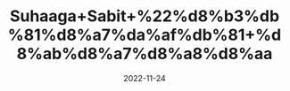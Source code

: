 ---
title: 'Suhaaga+Sabit+%22%d8%b3%db%81%d8%a7%da%af%db%81+%d8%ab%d8%a7%d8%a8%d8%aa'
date: '2022-11-24' 
metatag: '' 
inventory: '0' 
draft: false 
# meta description 
shortDescripton: 'Borax+Rock%22+It+reduces+the+cholesterol+levels+in+the+blood+and+stimulates+the+natural+antioxidants.++It+promotes+uterine+functions+like+ova+secretion+and+menstruation+in+women+suffering+from+Polycystic+Ovary+Syndrome+(PCOS).'
description: 'Stone+%d8%af%da%be%d8%a7%d8%aa'
longdescription: ''
tags: ''
brand: ''
subCategory: ''
unit: '50 gm-Pk'
sellCount: '0'
featured: False
# product Price
price: '40.0'
# Product Short Description
shortDescription: 'Borax+Rock%22+It+reduces+the+cholesterol+levels+in+the+blood+and+stimulates+the+natural+antioxidants.++It+promotes+uterine+functions+like+ova+secretion+and+menstruation+in+women+suffering+from+Polycystic+Ovary+Syndrome+(PCOS).'
productID: '48541277-9D2A-ED11-9968-005056B3A416'
type: 'products'
category: 'Stone+%d8%af%da%be%d8%a7%d8%aa' 
thumnailproduct: 'https://eraconnect.blob.core.windows.net/product-images/aminsaddiquidawakhana/48541277-9D2A-ED11-9968-005056B3A416.webp' 
images:
  - image: 'https://eraconnect.blob.core.windows.net/product-images/aminsaddiquidawakhana/48541277-9D2A-ED11-9968-005056B3A416.webp'  
Variants:
---
